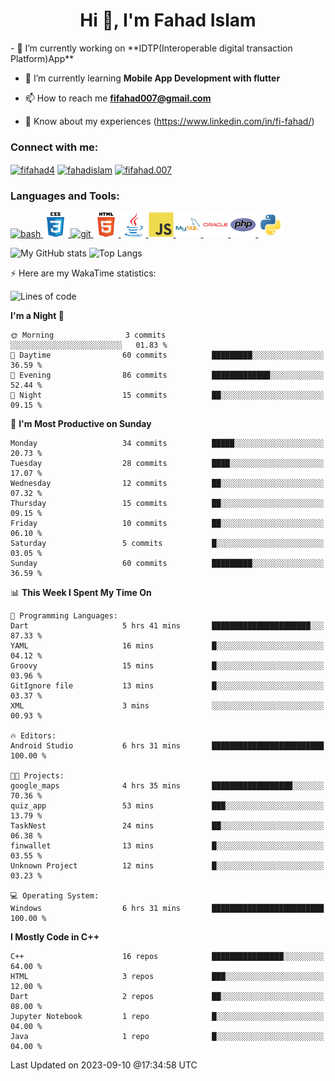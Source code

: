 <h1 align="center">Hi 👋, I'm Fahad Islam</h1>
- 🔭 I’m currently working on **IDTP(Interoperable digital transaction Platform)App**

- 🌱 I’m currently learning **Mobile App Development with flutter**

- 📫 How to reach me **fifahad007@gmail.com**

- 📄 Know about my experiences (https://www.linkedin.com/in/fi-fahad/)

<h3 align="left">Connect with me:</h3>
<p align="left">
<a href="https://twitter.com/fifahad4" target="blank"><img align="center" src="https://raw.githubusercontent.com/rahuldkjain/github-profile-readme-generator/master/src/images/icons/Social/twitter.svg" alt="fifahad4" height="30" width="40" /></a>
<a href="https://www.linkedin.com/in/fi-fahad/" target="blank"><img align="center" src="https://raw.githubusercontent.com/rahuldkjain/github-profile-readme-generator/master/src/images/icons/Social/linked-in-alt.svg" alt="fahadislam" height="30" width="40" /></a>
<a href="https://fb.com/fifahad.007" target="blank"><img align="center" src="https://raw.githubusercontent.com/rahuldkjain/github-profile-readme-generator/master/src/images/icons/Social/facebook.svg" alt="fifahad.007" height="30" width="40" /></a>
</p>

<h3 align="left">Languages and Tools:</h3>
<p align="left"> <a href="https://www.gnu.org/software/bash/" target="_blank" rel="noreferrer"> <img src="https://www.vectorlogo.zone/logos/gnu_bash/gnu_bash-icon.svg" alt="bash" width="40" height="40"/> </a> <a href="https://www.w3schools.com/css/" target="_blank" rel="noreferrer"> <img src="https://raw.githubusercontent.com/devicons/devicon/master/icons/css3/css3-original-wordmark.svg" alt="css3" width="40" height="40"/> </a> <a href="https://git-scm.com/" target="_blank" rel="noreferrer"> <img src="https://www.vectorlogo.zone/logos/git-scm/git-scm-icon.svg" alt="git" width="40" height="40"/> </a> <a href="https://www.w3.org/html/" target="_blank" rel="noreferrer"> <img src="https://raw.githubusercontent.com/devicons/devicon/master/icons/html5/html5-original-wordmark.svg" alt="html5" width="40" height="40"/> </a> <a href="https://www.java.com" target="_blank" rel="noreferrer"> <img src="https://raw.githubusercontent.com/devicons/devicon/master/icons/java/java-original.svg" alt="java" width="40" height="40"/> </a> <a href="https://developer.mozilla.org/en-US/docs/Web/JavaScript" target="_blank" rel="noreferrer"> <img src="https://raw.githubusercontent.com/devicons/devicon/master/icons/javascript/javascript-original.svg" alt="javascript" width="40" height="40"/> </a> <a href="https://www.mysql.com/" target="_blank" rel="noreferrer"> <img src="https://raw.githubusercontent.com/devicons/devicon/master/icons/mysql/mysql-original-wordmark.svg" alt="mysql" width="40" height="40"/> </a> <a href="https://www.oracle.com/" target="_blank" rel="noreferrer"> <img src="https://raw.githubusercontent.com/devicons/devicon/master/icons/oracle/oracle-original.svg" alt="oracle" width="40" height="40"/> </a> <a href="https://www.php.net" target="_blank" rel="noreferrer"> <img src="https://raw.githubusercontent.com/devicons/devicon/master/icons/php/php-original.svg" alt="php" width="40" height="40"/> </a> <a href="https://www.python.org" target="_blank" rel="noreferrer"> <img src="https://raw.githubusercontent.com/devicons/devicon/master/icons/python/python-original.svg" alt="python" width="40" height="40"/> </a> </p>

![My GitHub stats](https://github-readme-stats.vercel.app/api?username=Fahaddada47&show_icons=true&theme=radical)
![Top Langs](https://github-readme-stats.vercel.app/api/top-langs/?username=Fahaddada47&layout=donut)


⚡ Here are my WakaTime statistics:

<!--START_SECTION:waka-->
![Lines of code](https://img.shields.io/badge/From%20Hello%20World%20I%27ve%20Written-238.0%20thousand%20lines%20of%20code-blue)

**I'm a Night 🦉** 

```text
🌞 Morning                3 commits           ░░░░░░░░░░░░░░░░░░░░░░░░░   01.83 % 
🌆 Daytime                60 commits          █████████░░░░░░░░░░░░░░░░   36.59 % 
🌃 Evening                86 commits          █████████████░░░░░░░░░░░░   52.44 % 
🌙 Night                  15 commits          ██░░░░░░░░░░░░░░░░░░░░░░░   09.15 % 
```
📅 **I'm Most Productive on Sunday** 

```text
Monday                   34 commits          █████░░░░░░░░░░░░░░░░░░░░   20.73 % 
Tuesday                  28 commits          ████░░░░░░░░░░░░░░░░░░░░░   17.07 % 
Wednesday                12 commits          ██░░░░░░░░░░░░░░░░░░░░░░░   07.32 % 
Thursday                 15 commits          ██░░░░░░░░░░░░░░░░░░░░░░░   09.15 % 
Friday                   10 commits          ██░░░░░░░░░░░░░░░░░░░░░░░   06.10 % 
Saturday                 5 commits           █░░░░░░░░░░░░░░░░░░░░░░░░   03.05 % 
Sunday                   60 commits          █████████░░░░░░░░░░░░░░░░   36.59 % 
```


📊 **This Week I Spent My Time On** 

```text
💬 Programming Languages: 
Dart                     5 hrs 41 mins       ██████████████████████░░░   87.33 % 
YAML                     16 mins             █░░░░░░░░░░░░░░░░░░░░░░░░   04.12 % 
Groovy                   15 mins             █░░░░░░░░░░░░░░░░░░░░░░░░   03.96 % 
GitIgnore file           13 mins             █░░░░░░░░░░░░░░░░░░░░░░░░   03.37 % 
XML                      3 mins              ░░░░░░░░░░░░░░░░░░░░░░░░░   00.93 % 

🔥 Editors: 
Android Studio           6 hrs 31 mins       █████████████████████████   100.00 % 

🐱‍💻 Projects: 
google_maps              4 hrs 35 mins       ██████████████████░░░░░░░   70.36 % 
quiz_app                 53 mins             ███░░░░░░░░░░░░░░░░░░░░░░   13.79 % 
TaskNest                 24 mins             ██░░░░░░░░░░░░░░░░░░░░░░░   06.38 % 
finwallet                13 mins             █░░░░░░░░░░░░░░░░░░░░░░░░   03.55 % 
Unknown Project          12 mins             █░░░░░░░░░░░░░░░░░░░░░░░░   03.23 % 

💻 Operating System: 
Windows                  6 hrs 31 mins       █████████████████████████   100.00 % 
```

**I Mostly Code in C++** 

```text
C++                      16 repos            ████████████████░░░░░░░░░   64.00 % 
HTML                     3 repos             ███░░░░░░░░░░░░░░░░░░░░░░   12.00 % 
Dart                     2 repos             ██░░░░░░░░░░░░░░░░░░░░░░░   08.00 % 
Jupyter Notebook         1 repo              █░░░░░░░░░░░░░░░░░░░░░░░░   04.00 % 
Java                     1 repo              █░░░░░░░░░░░░░░░░░░░░░░░░   04.00 % 
```




 Last Updated on 2023-09-10 @17:34:58 UTC
<!--END_SECTION:waka-->


